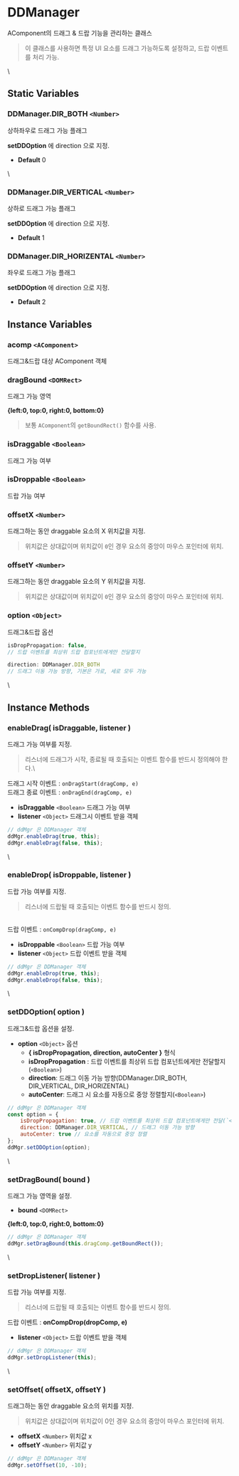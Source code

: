 # DDManager

AComponent의 드래그 & 드랍 기능을 관리하는 클래스

> 이 클래스를 사용하면 특정 UI 요소를 드래그 가능하도록 설정하고, 드랍 이벤트를 처리 가능.

\


## Static Variables

### DDManager.DIR\_BOTH `<Number>`

상하좌우로 드래그 가능 플래그

**setDDOption** 에 direction 으로 지정.

* **Default** 0

\


### DDManager.DIR\_VERTICAL `<Number>`

상하로 드래그 가능 플래그

**setDDOption** 에 direction 으로 지정.

* **Default** 1

### DDManager.DIR\_HORIZENTAL `<Number>`

좌우로 드래그 가능 플래그

**setDDOption** 에 direction 으로 지정.

* **Default** 2

## Instance Variables

### acomp `<AComponent>`

드래그&드랍 대상 AComponent 객체

### dragBound `<DOMRect>`

드래그 가능 영역

**{left:0, top:0, right:0, bottom:0}**

> 보통 `AComponent`의 `getBoundRect()` 함수를 사용.

### isDraggable `<Boolean>`

드래그 가능 여부

### isDroppable `<Boolean>`

드랍 가능 여부

### offsetX `<Number>`

드래그하는 동안 draggable 요소의 X 위치값을 지정.

> 위치값은 상대값이며 위치값이 `0`인 경우 요소의 중앙이 마우스 포인터에 위치.

### offsetY `<Number>`

드래그하는 동안 draggable 요소의 Y 위치값을 지정.

> 위치값은 상대값이며 위치값이 `0`인 경우 요소의 중앙이 마우스 포인터에 위치.

### option `<Object>`

드래그&드랍 옵션

```js
isDropPropagation: false, 
// 드랍 이벤트를 최상위 드랍 컴포넌트에게만 전달할지 

direction: DDManager.DIR_BOTH 
// 드래그 이동 가능 방향, 기본은 가로, 세로 모두 가능
```

\


## Instance Methods

### enableDrag( isDraggable, listener )

드래그 가능 여부를 지정.

> 리스너에 드래그가 시작, 종료될 때 호출되는 이벤트 함수를 반드시 정의해야 한다.\
>

드래그 시작 이벤트 : `onDragStart(dragComp, e)`\
드래그 종료 이벤트 : `onDragEnd(dragComp, e)`

* **isDraggable** `<Boolean>` 드래그 가능 여부
* **listener** `<Object>` 드래그시 이벤트 받을 객체

```js
// ddMgr 은 DDManager 객체
ddMgr.enableDrag(true, this);
ddMgr.enableDrag(false, this);
```

\


### enableDrop( isDroppable, listener )

드랍 가능 여부를 지정.

> 리스너에 드랍될 때 호출되는 이벤트 함수를 반드시 정의.

\
드랍 이벤트 : `onCompDrop(dragComp, e)`

* **isDroppable** `<Boolean>` 드랍 가능 여부
* **listener** `<Object>` 드랍 이벤트 받을 객체

```js
// ddMgr 은 DDManager 객체
ddMgr.enableDrop(true, this);
ddMgr.enableDrop(false, this);
```

\


### setDDOption( option )

드래그&드랍 옵션을 설정.

* **option** `<Object>` 옵션
  * **{ isDropPropagation, direction, autoCenter }** 형식
  * **isDropPropagation** : 드랍 이벤트를 최상위 드랍 컴포넌트에게만 전달할지(`<Boolean>`)
  * **direction**: 드래그 이동 가능 방향(DDManager.DIR\_BOTH, DIR\_VERTICAL, DIR\_HORIZENTAL)
  * **autoCenter**: 드래그 시 요소를 자동으로 중앙 정렬할지(`<Boolean>`)

```js
// ddMgr 은 DDManager 객체
const option = {
	isDropPropagation: true, // 드랍 이벤트를 최상위 드랍 컴포넌트에게만 전달(`<Boolean>`)
	direction: DDManager.DIR_VERTICAL, // 드래그 이동 가능 방향
	autoCenter: true // 요소를 자동으로 중앙 정렬
};
ddMgr.setDDOption(option);
```

\


### setDragBound( bound )

드래그 가능 영역을 설정.

* **bound** `<DOMRect>`

**{left:0, top:0, right:0, bottom:0}**

```js
// ddMgr 은 DDManager 객체
ddMgr.setDragBound(this.dragComp.getBoundRect());
```

\


### setDropListener( listener )

드랍 가능 여부를 지정.

> 리스너에 드랍될 때 호출되는 이벤트 함수를 반드시 정의.

드랍 이벤트 : **onCompDrop(dropComp, e)**

* **listener** `<Object>` 드랍 이벤트 받을 객체

```js
// ddMgr 은 DDManager 객체
ddMgr.setDropListener(this);
```

\


### setOffset( offsetX, offsetY )

드래그하는 동안 draggable 요소의 위치를 지정.

> 위치값은 상대값이며 위치값이 0인 경우 요소의 중앙이 마우스 포인터에 위치.

* **offsetX** `<Number>` 위치값 x
* **offsetY** `<Number>` 위치값 y

```js
// ddMgr 은 DDManager 객체
ddMgr.setOffset(10, -10);
```
